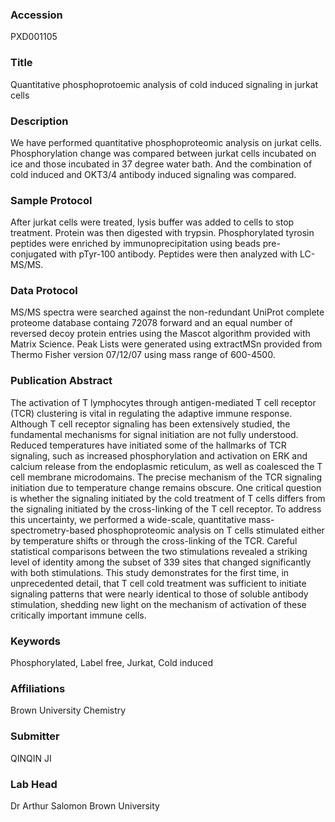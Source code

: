 ### Accession
PXD001105

### Title
Quantitative phosphoprotoemic analysis of cold induced signaling in jurkat cells

### Description
We have performed quantitative phosphoproteomic analysis on jurkat cells. Phosphorylation change was compared between jurkat cells incubated on ice and those incubated in 37 degree water bath. And the combination of cold induced and OKT3/4 antibody induced signaling was compared.

### Sample Protocol
After jurkat cells were treated, lysis buffer was added to cells to stop treatment. Protein was then digested with trypsin. Phosphorylated tyrosin peptides were enriched by immunoprecipitation using  beads pre-conjugated with pTyr-100 antibody. Peptides were then analyzed with LC-MS/MS.

### Data Protocol
MS/MS spectra were searched against the non-redundant UniProt complete proteome database containg 72078 forward and an equal number of reversed decoy protein entries using the Mascot algorithm provided with Matrix Science. Peak Lists were generated using extractMSn provided from Thermo Fisher version 07/12/07 using mass range of 600-4500.

### Publication Abstract
The activation of T lymphocytes through antigen-mediated T cell receptor (TCR) clustering is vital in regulating the adaptive immune response. Although T cell receptor signaling has been extensively studied, the fundamental mechanisms for signal initiation are not fully understood. Reduced temperatures have initiated some of the hallmarks of TCR signaling, such as increased phosphorylation and activation on ERK and calcium release from the endoplasmic reticulum, as well as coalesced the T cell membrane microdomains. The precise mechanism of the TCR signaling initiation due to temperature change remains obscure. One critical question is whether the signaling initiated by the cold treatment of T cells differs from the signaling initiated by the cross-linking of the T cell receptor. To address this uncertainty, we performed a wide-scale, quantitative mass-spectrometry-based phosphoproteomic analysis on T cells stimulated either by temperature shifts or through the cross-linking of the TCR. Careful statistical comparisons between the two stimulations revealed a striking level of identity among the subset of 339 sites that changed significantly with both stimulations. This study demonstrates for the first time, in unprecedented detail, that T cell cold treatment was sufficient to initiate signaling patterns that were nearly identical to those of soluble antibody stimulation, shedding new light on the mechanism of activation of these critically important immune cells.

### Keywords
Phosphorylated, Label free, Jurkat, Cold induced

### Affiliations
Brown University
Chemistry

### Submitter
QINQIN JI

### Lab Head
Dr Arthur Salomon
Brown University


